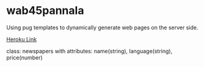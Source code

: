 # wab45pannala
Using pug templates to dynamically generate web pages on the server side.

[Heroku Link](https://wab45pannala.herokuapp.com/)

class: newspapers with attributes: name(string), language(string), price(number)

